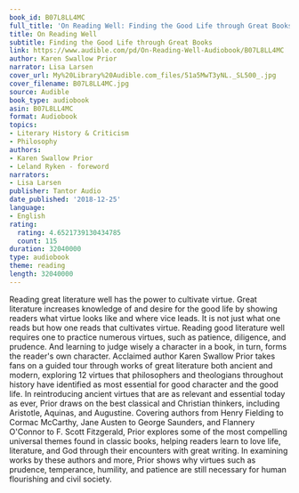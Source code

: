 ```yaml
---
book_id: B07L8LL4MC
full_title: 'On Reading Well: Finding the Good Life through Great Books'
title: On Reading Well
subtitle: Finding the Good Life through Great Books
link: https://www.audible.com/pd/On-Reading-Well-Audiobook/B07L8LL4MC
author: Karen Swallow Prior
narrator: Lisa Larsen
cover_url: My%20Library%20Audible.com_files/51a5MwT3yNL._SL500_.jpg
cover_filename: B07L8LL4MC.jpg
source: Audible
book_type: audiobook
asin: B07L8LL4MC
format: Audiobook
topics:
- Literary History & Criticism
- Philosophy
authors:
- Karen Swallow Prior
- Leland Ryken - foreword
narrators:
- Lisa Larsen
publisher: Tantor Audio
date_published: '2018-12-25'
language:
- English
rating:
  rating: 4.6521739130434785
  count: 115
duration: 32040000
type: audiobook
theme: reading
length: 32040000
---
```

Reading great literature well has the power to cultivate virtue. Great literature increases knowledge of and desire for the good life by showing readers what virtue looks like and where vice leads. It is not just what one reads but how one reads that cultivates virtue. Reading good literature well requires one to practice numerous virtues, such as patience, diligence, and prudence. And learning to judge wisely a character in a book, in turn, forms the reader's own character.
Acclaimed author Karen Swallow Prior takes fans on a guided tour through works of great literature both ancient and modern, exploring 12 virtues that philosophers and theologians throughout history have identified as most essential for good character and the good life. In reintroducing ancient virtues that are as relevant and essential today as ever, Prior draws on the best classical and Christian thinkers, including Aristotle, Aquinas, and Augustine. Covering authors from Henry Fielding to Cormac McCarthy, Jane Austen to George Saunders, and Flannery O'Connor to F. Scott Fitzgerald, Prior explores some of the most compelling universal themes found in classic books, helping readers learn to love life, literature, and God through their encounters with great writing. In examining works by these authors and more, Prior shows why virtues such as prudence, temperance, humility, and patience are still necessary for human flourishing and civil society.


